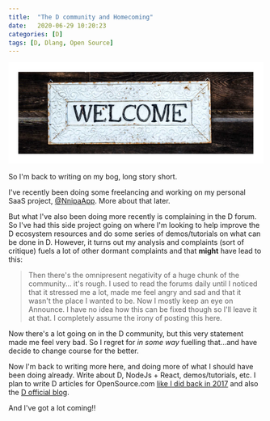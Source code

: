 ```yaml
---
title:  "The D community and Homecoming"
date:   2020-06-29 10:20:23
categories: [D]
tags: [D, Dlang, Open Source]
---
```


![Back to blogging](/images/2020-welcome.png) 

So I'm back to writing on my bog, long story short.

I've recently been doing some freelancing and working on my personal SaaS project, [@NnipaApp](https://twitter.com/NnipaApp). More about that later. 

But what I've also been doing more recently is complaining in the D forum. So I've had this side project going on where I'm looking to help improve the D ecosystem resources and do some series of demos/tutorials on what can be done in D. However, it turns out my analysis and complaints (sort of critique) fuels a lot of other dormant complaints and that **might** have lead to this:

> Then there's the omnipresent negativity of a huge chunk of the community...  it's rough. I used to read the forums daily until I noticed that it stressed me a lot, made me feel angry and sad and that it wasn't the place I wanted to be. Now I mostly keep an eye on Announce. I have no idea how this can be fixed though so I'll leave it at that. I completely assume the irony of posting this here.

Now there's a lot going on in the D community, but this very statement made me feel very bad. So I regret for *in some way* fuelling that...and have decide to change course for the better. 

Now I'm back to writing more here, and doing more of what I should have been doing already. Write about D, NodeJs + React, demos/tutorials, etc. I plan to write D articles for OpenSource.com [like I did back in 2017](https://opensource.com/article/17/5/d-open-source-software-development) and also the [D official blog](https://dlang.org/blog).

 And I've got a lot coming!!


